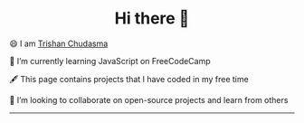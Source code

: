 <h1 align="center">Hi there 👋</h1>

  
😄 I am [Trishan Chudasma](https://solo.to/trishan)

🌱 I’m currently learning JavaScript on FreeCodeCamp

🖋 This page contains projects that I have coded in my free time

👯 I’m looking to collaborate on open-source projects and learn from others

<hr>


<!--
**chudasmat/chudasmat** is a ✨ _special_ ✨ repository because its `README.md` (this file) appears on your GitHub profile.

Here are some ideas to get you started:

- 🔭 I’m currently working on ...
- 🌱 I’m currently learning ...
- 👯 I’m looking to collaborate on ...
- 🤔 I’m looking for help with ...
- 💬 Ask me about ...
- 📫 How to reach me: ...
- 😄 Pronouns: ...
- ⚡ Fun fact: ...
-->
